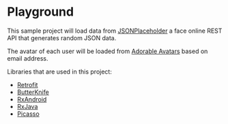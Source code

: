 # Playground

This sample project will load data from [JSONPlaceholder](http://jsonplaceholder.typicode.com/) a face online REST API that generates random JSON data.

The avatar of each user will be loaded from [Adorable Avatars](http://avatars.adorable.io) based on email address.

Libraries that are used in this project:

* [Retrofit](http://square.github.io/retrofit/)
* [ButterKnife](http://jakewharton.github.io/butterknife/)
* [RxAndroid](https://github.com/ReactiveX/RxAndroid)
* [RxJava](https://github.com/ReactiveX/Rxjava)
* [Picasso](http://square.github.io/picasso/)
